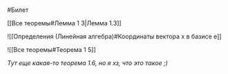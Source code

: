 #Билет 

[[Все теоремы#Лемма 1 3|Лемма 1.3]]

![[Определения (Линейная алгебра)#Координаты вектора x в базисе e]]

![[Все теоремы#Теорема 1 5]]

*Тут еще какая-то теорема 1.6, но я хз, что это такое ;)*


